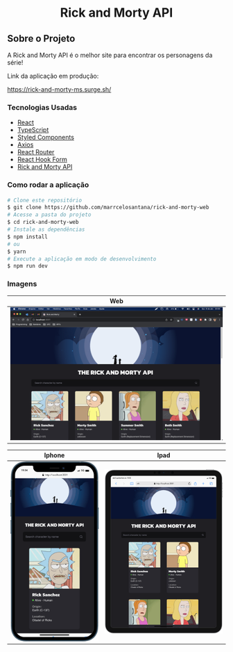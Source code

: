 <h1 style="text-align: center; font-weight: bold;">Rick and Morty API</h1>

## Sobre o Projeto

A Rick and Morty API é o melhor site para encontrar os personagens da série!

Link da aplicação em produção:

https://rick-and-morty-ms.surge.sh/

### Tecnologias Usadas

- [React](https://pt-br.reactjs.org/)
- [TypeScript](https://www.typescriptlang.org/)
- [Styled Components](https://styled-components.com/)
- [Axios](https://axios-http.com/ptbr/docs/intro)
- [React Router](https://reactrouter.com/en/main)
- [React Hook Form](https://react-hook-form.com/)
- [Rick and Morty API](https://rickandmortyapi.com/)

### Como rodar a aplicação

```bash
# Clone este repositório
$ git clone https://github.com/marrcelosantana/rick-and-morty-web
# Acesse a pasta do projeto
$ cd rick-and-morty-web
# Instale as dependências
$ npm install
# ou
$ yarn
# Execute a aplicação em modo de desenvolvimento
$ npm run dev

```

### Imagens

|                 Web                 |
| :---------------------------------: |
| <img src= "./public/web-print.png"> |

|                 Iphone                 |                 Ipad                 |
| :------------------------------------: | :----------------------------------: |
| <img src= "./public/mobile-print.png"> | <img src= "./public/ipad-print.png"> |
